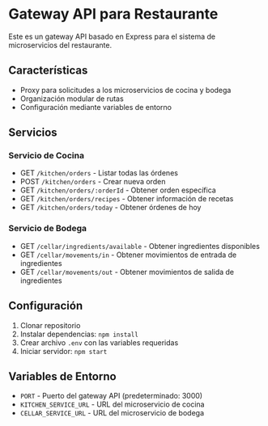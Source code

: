 # Gateway API para Restaurante

Este es un gateway API basado en Express para el sistema de microservicios del restaurante.

## Características
- Proxy para solicitudes a los microservicios de cocina y bodega
- Organización modular de rutas
- Configuración mediante variables de entorno

## Servicios

### Servicio de Cocina
- GET `/kitchen/orders` - Listar todas las órdenes
- POST `/kitchen/orders` - Crear nueva orden
- GET `/kitchen/orders/:orderId` - Obtener orden específica
- GET `/kitchen/orders/recipes` - Obtener información de recetas
- GET `/kitchen/orders/today` - Obtener órdenes de hoy

### Servicio de Bodega
- GET `/cellar/ingredients/available` - Obtener ingredientes disponibles
- GET `/cellar/movements/in` - Obtener movimientos de entrada de ingredientes
- GET `/cellar/movements/out` - Obtener movimientos de salida de ingredientes

## Configuración
1. Clonar repositorio
2. Instalar dependencias: `npm install`
3. Crear archivo `.env` con las variables requeridas
4. Iniciar servidor: `npm start`

## Variables de Entorno
- `PORT` - Puerto del gateway API (predeterminado: 3000)
- `KITCHEN_SERVICE_URL` - URL del microservicio de cocina
- `CELLAR_SERVICE_URL` - URL del microservicio de bodega